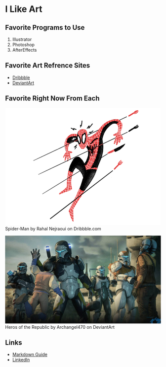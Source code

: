 # I Like Art

## Favorite Programs to Use 
1. Illustrator
2. Photoshop
3. AfterEffects

## Favorite Art Refrence Sites
* [Dribbble](https://dribbble.com/)
* [DeviantArt](https://www.deviantart.com/)

## Favorite Right Now From Each
![Spider-Man by Rahal Nejraoui on Dribbble.com](https://github.com/nmahlberg/pagespractice/blob/master/spiderman.png)
<br/>
Spider-Man by Rahal Nejraoui on Dribbble.com



![](https://github.com/nmahlberg/pagespractice/blob/master/herosoftherepublic.jpg)
Heros of the Republic by Archangel470 on DeviantArt

## Links
* [Markdown Guide](https://github.com/adam-p/markdown-here/wiki/Markdown-Cheatsheet#images)
* [LinkedIn](https://www.linkedin.com/in/noah-mahlberg/)


